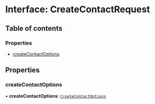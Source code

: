 # Interface: CreateContactRequest

## Table of contents

### Properties

- [createContactOptions](CreateContactRequest.md#createcontactoptions)

## Properties

### createContactOptions

• **createContactOptions**: [`CreateContactOptions`](CreateContactOptions.md)
